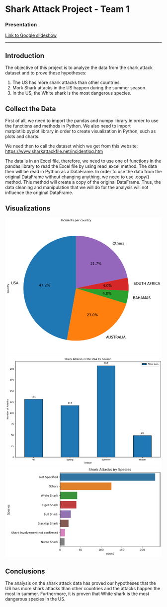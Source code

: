 # Shark Attack Project - Team 1

### Presentation

[Link to Google slideshow](https://docs.google.com/presentation/d/1eZ5r_cNE_Yd3IT_d6c1fR7CATcM_BcEJu_etBod41iE/edit#slide=id.g2e9c3044cba_0_27)

-------

## Introduction

The objective of this project is to analyze the data from the shark attack dataset and to prove these hypotheses:

1. The US has more shark attacks than other countries.
2. Mork Shark attacks in the US happen during the summer season.
3. In the US, the White shark is the most dangerous species.


## Collect the Data

First of all, we need to import the pandas and numpy library in order to use the functions and methods in Python. We also need to import matplotlib.pyplot library in order to create visualization in Python, such as plots and charts. 

We need then to call the dataset which we get from this website: 
https://www.sharkattackfile.net/incidentlog.htm

The data is in an Excel file, therefore, we need to use one of functions in the pandas library to read the Excel file by using read_excel method. The data then will be read in Python as a DataFrame.
In order to use the data from the original DataFrame without changing anything, we need to use .copy() method. This method will create a copy of the original DataFrame. Thus, the data cleaning and manipulation that we will do for the analysis will not influence the original DataFrame. 


## Visualizations

![Incidents per country](/charts/incidents_per_country.png?raw=true "Incidents per country")
![Attacks per season](/charts/attacks_per_season.png?raw=true "Incidents per season")
![Attacks per species](/charts/attacks_per_species.png?raw=true "Incidents per species")


## Conclusions

The analysis on the shark attack data has proved our hypotheses that the US has more shark attacks than other countries and the attacks happen the most in summer. Furthermore, it is proven that White shark is the most dangerous species in the US.